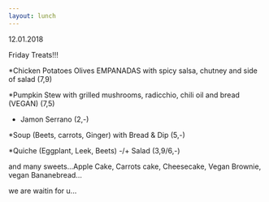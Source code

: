 ```yaml
---
layout: lunch
---
```



12.01.2018

Friday Treats!!!

\*Chicken Potatoes Olives EMPANADAS with spicy salsa, chutney and side of salad (7,9)

\*Pumpkin Stew with grilled mushrooms, radicchio, chili oil and bread (VEGAN) (7,5)

+ Jamon Serrano (2,-)

\*Soup (Beets, carrots, Ginger) with Bread & Dip (5,-)

\*Quiche (Eggplant, Leek, Beets) -/+ Salad (3,9/6,-)

and many sweets...Apple Cake, Carrots cake, Cheesecake, Vegan Brownie, vegan Bananebread...

we are waitin for u...